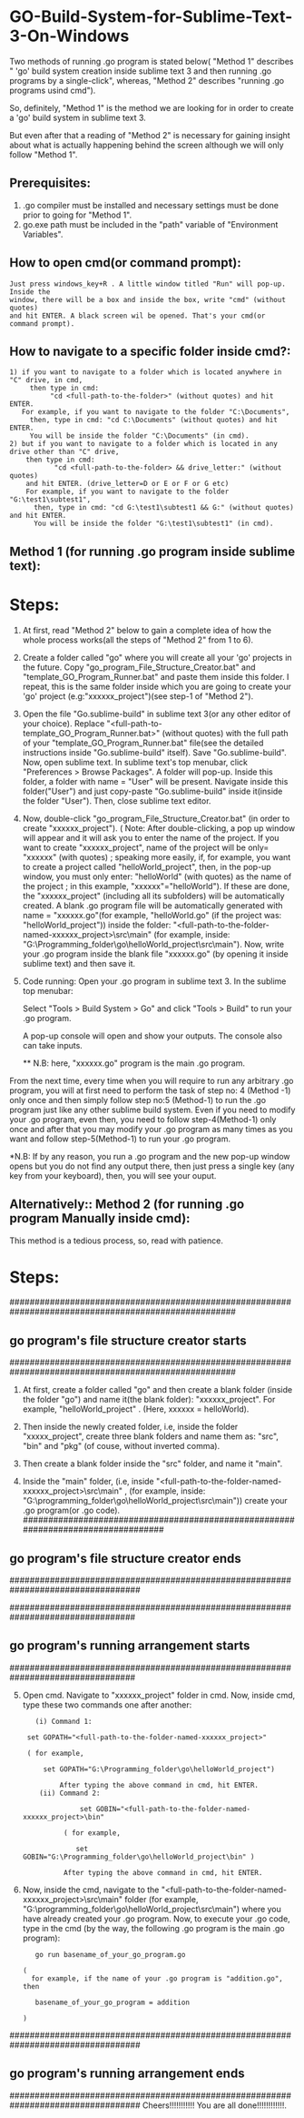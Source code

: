 # GO-Build-System-for-Sublime-Text-3-On-Windows

Two methods of running .go program is stated below( "Method 1" describes " 'go' build system
creation inside sublime text 3 and then running .go programs by a single-click", whereas,
"Method 2" describes "running .go programs usind cmd").

So, definitely, "Method 1" is the method we are looking for in order to create a
'go' build system in sublime text 3.

But even after that a reading of "Method 2" is necessary for gaining insight about what is 
actually happening behind the screen although we will only follow "Method 1".

## Prerequisites:
1) .go compiler must be installed and necessary settings must be done
     prior to going for "Method 1".
2) go.exe path must be included in the "path" variable of "Environment Variables".

## How to open cmd(or command prompt):
    Just press windows_key+R . A little window titled "Run" will pop-up. Inside the
    window, there will be a box and inside the box, write "cmd" (without quotes)
    and hit ENTER. A black screen wil be opened. That's your cmd(or command prompt).

## How to navigate to a specific folder inside cmd?:
    1) if you want to navigate to a folder which is located anywhere in "C" drive, in cmd,
         then type in cmd:
              "cd <full-path-to-the-folder>" (without quotes) and hit ENTER.
       For example, if you want to navigate to the folder "C:\Documents",
         then, type in cmd: "cd C:\Documents" (without quotes) and hit ENTER.
         You will be inside the folder "C:\Documents" (in cmd).
    2) but if you want to navigate to a folder which is located in any drive other than "C" drive,
        then type in cmd:
               "cd <full-path-to-the-folder> && drive_letter:" (without quotes)
        and hit ENTER. (drive_letter=D or E or F or G etc)
        For example, if you want to navigate to the folder "G:\test1\subtest1",
          then, type in cmd: "cd G:\test1\subtest1 && G:" (without quotes) and hit ENTER.
          You will be inside the folder "G:\test1\subtest1" (in cmd).




## Method 1 (for running .go program inside sublime text):
# Steps:
1) At first, read "Method 2" below to gain a complete idea of how the whole
     process works(all the steps of "Method 2" from 1 to 6).
2) Create a folder called "go" where you will create all your 'go'
     projects in the future. Copy "go_program_File_Structure_Creator.bat" and
     "template_GO_Program_Runner.bat" and paste them inside this folder.
     I repeat, this is the same folder inside which you are going to create
     your 'go' project (e.g:"xxxxxx_project")(see step-1 of "Method 2").
     
3) Open the file "Go.sublime-build" in sublime text 3(or any other editor of your choice).
     Replace "<full-path-to-template_GO_Program_Runner.bat>" (without quotes) with
     the full path of your "template_GO_Program_Runner.bat"
     file(see the detailed instructions inside "Go.sublime-build" itself).
     Save "Go.sublime-build". Now, open sublime text. In sublime text's top menubar,
     click "Preferences > Browse Packages". A folder will pop-up. Inside this folder,
     a folder with name = "User" will be present. Navigate inside this folder("User")
     and just copy-paste "Go.sublime-build" inside it(inside the folder "User").
     Then, close sublime text editor.

4) Now, double-click "go_program_File_Structure_Creator.bat" (in order to create
     "xxxxxx_project"). ( Note: After double-clicking, a pop up window will appear
     and it will ask you to enter the name of the project. If you want to create
     "xxxxxx_project", name of the project will be only= "xxxxxx"
     (with quotes) ; speaking more easily, if, for example, you want to create a project called
     "helloWorld_project", then, in the pop-up window, you must only enter: "helloWorld"
     (with quotes) as the name of the project ; in this example, "xxxxxx"="helloWorld").
     If these are done, the "xxxxxx_project" (including all
     its subfolders) will be automatically created. A blank .go program file will be
     automatically generated with name = "xxxxxx.go"(for example, "helloWorld.go"
     (if the project was: "helloWorld_project")) inside the folder:
     "<full-path-to-the-folder-named-xxxxxx_project>\src\main" (for example, inside:
     "G:\Programming_folder\go\helloWorld_project\src\main"). Now, write your .go program inside
     the blank file "xxxxxx.go" (by opening it inside sublime text) and then save it.


5) Code running:
     Open your .go program in sublime text 3.
     In the sublime top menubar:
     
     Select "Tools > Build System > Go" and click "Tools > Build" to run
     your .go program.
     
     A pop-up console will open and show your outputs. The console also can take inputs.

     ** N.B: here, "xxxxxx.go" program is the main .go program.
   
From the next time, every time when you will require to run any arbitrary .go program, you will at first need
to perform the task of step no: 4 (Method -1) only once and then simply follow step no:5 (Method-1) 
to run the .go program just like any other sublime build system.
Even if you need to modify your .go program, even then, you need to follow step-4(Method-1) only once and after that you may modify 
your .go program as many times as you want and follow step-5(Method-1) to run your .go program.

*N.B: If by any reason, you run a .go program and the new pop-up window opens but you do not find any output there, 
then just press a single key (any key from your keyboard), then, you will see your ouput.



## Alternatively:: Method 2 (for running .go program Manually inside cmd):
This method is a tedious process, so, read with patience.
# Steps:
#####################################################################################################
##                     go program's file structure creator starts                                  ##
#####################################################################################################
1)   At first, create a folder called "go" and then create a blank folder (inside the folder "go")
       and name it(the blank folder): "xxxxxx_project". For example, "helloWorld_project" .
       (Here, xxxxxx = helloWorld).

2)   Then inside the newly created folder, i.e, inside the folder "xxxxx_project",
       create three blank folders and name them as: "src", "bin" and "pkg" (of couse, without inverted comma).

3)   Then create a blank folder inside the "src" folder,
       and name it "main".

4)  Inside the "main" folder,  (i.e, inside "<full-path-to-the-folder-named-xxxxxx_project>\src\main" ,
       (for example, inside: "G:\programming_folder\go\helloWorld_project\src\main"))
       create your .go program(or .go code).
##################################################################################
##                     go program's file structure creator ends                 ##
##################################################################################


#################################################################################
##                     go program's running arrangement starts                 ##
#################################################################################

5)  Open cmd. Navigate to "xxxxxx_project" folder in cmd.
       Now, inside cmd, type these two commands one after another:
       
	       (i) Command 1:
                 
		 set GOPATH="<full-path-to-the-folder-named-xxxxxx_project>"
                 
		 ( for example,
                     
		     set GOPATH="G:\Programming_folder\go\helloWorld_project")
		     
                 After typing the above command in cmd, hit ENTER.
	        (ii) Command 2:
		
                      set GOBIN="<full-path-to-the-folder-named-xxxxxx_project>\bin"
		      
                  ( for example,
		  
                     set GOBIN="G:\Programming_folder\go\helloWorld_project\bin" )
		     
                  After typing the above command in cmd, hit ENTER.

 6) Now, inside the cmd, navigate to the "<full-path-to-the-folder-named-xxxxxx_project>\src\main" folder
      (for example, "G:\programming_folder\go\helloWorld_project\src\main")
      where you have already created your .go program. Now, to execute your .go code,
      type in the cmd (by the way, the following .go program is the main .go program):
      
	       go run basename_of_your_go_program.go
	       
        (
          for example, if the name of your .go program is "addition.go", then
                   
		   basename_of_your_go_program = addition
		   
        )


##################################################################################
##                     go program's running arrangement ends                    ##
##################################################################################
Cheers!!!!!!!!!!! You are all done!!!!!!!!!!!!.
